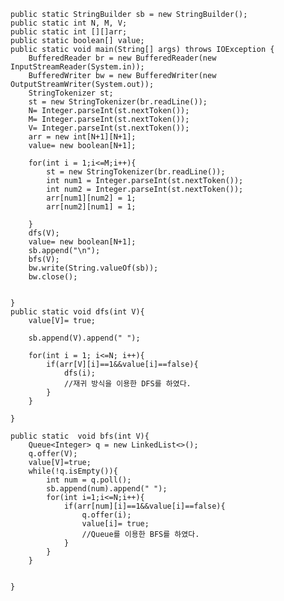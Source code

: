 
    public static StringBuilder sb = new StringBuilder();
    public static int N, M, V;
    public static int [][]arr;
    public static boolean[] value;
    public static void main(String[] args) throws IOException {
        BufferedReader br = new BufferedReader(new InputStreamReader(System.in));
        BufferedWriter bw = new BufferedWriter(new OutputStreamWriter(System.out));
        StringTokenizer st;
        st = new StringTokenizer(br.readLine());
        N= Integer.parseInt(st.nextToken());
        M= Integer.parseInt(st.nextToken());
        V= Integer.parseInt(st.nextToken());
        arr = new int[N+1][N+1];
        value= new boolean[N+1];

        for(int i = 1;i<=M;i++){
            st = new StringTokenizer(br.readLine());
            int num1 = Integer.parseInt(st.nextToken());
            int num2 = Integer.parseInt(st.nextToken());
            arr[num1][num2] = 1;
            arr[num2][num1] = 1;

        }
        dfs(V);
        value= new boolean[N+1];
        sb.append("\n");
        bfs(V);
        bw.write(String.valueOf(sb));
        bw.close();


    }
    public static void dfs(int V){
        value[V]= true;

        sb.append(V).append(" ");

        for(int i = 1; i<=N; i++){
            if(arr[V][i]==1&&value[i]==false){
                dfs(i);
                //재귀 방식을 이용한 DFS를 하였다.
            }
        }

    }

    public static  void bfs(int V){
        Queue<Integer> q = new LinkedList<>();
        q.offer(V);
        value[V]=true;
        while(!q.isEmpty()){
            int num = q.poll();
            sb.append(num).append(" ");
            for(int i=1;i<=N;i++){
                if(arr[num][i]==1&&value[i]==false){
                    q.offer(i);
                    value[i]= true;
                    //Queue를 이용한 BFS를 하였다.
                }
            }
        }


    }


